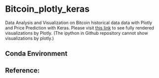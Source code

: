 # Bitcoin_plotly_keras
Data Analysis and Visualization on Bitcoin historical data data with Plotly and Price Prediction with Keras.
Please visit [this link](https://nbviewer.jupyter.org/github/AsunaMasuda/Bitcoin_plotly_keras/tree/master/Bitcoin%20Analysis%20and%20Visualization%20with%20Plotly,%20Price%20Prediction%20with%20Keras.ipynb) to see fully rendered visualizations by Plotly. (The ipython in Github repository cannot show visualizations by plotly.)

## Conda Environment

## Reference:
